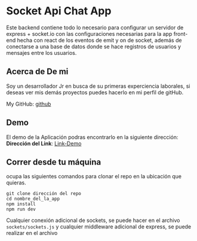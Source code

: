 # Socket Api Chat App

Este backend contiene todo lo necesario para configurar un servidor de express + socket.io con las configuraciones necesarias para la app front-end hecha con react de los eventos de emit y on de socket, además de conectarse a una base de datos donde se hace registros de usuarios y mensajes entre los usuarios.

## Acerca de De mi

Soy un desarrollador Jr en busca de su primeras experciencia laborales, si deseas ver mis demás proyectos puedes hacerlo en mi perfil de gitHub.

My GitHub: [github](https://github.com/UrielBm)

## Demo

El demo de la Aplicación podras encontrarlo en la siguiente dirección:
**Dirección del Link**: [Link-Demo](https://socket-server-graph.herokuapp.com/)

## Correr desde tu máquina

ocupa las siguientes comandos para clonar el repo en la ubicación que quieras.

```
git clone dirección del repo
cd nombre_del_la_app
npm install
npm run dev

```

Cualquier conexión adicional de sockets, se puede hacer en el archivo `sockets/sockets.js` y cualquier middleware adicional de express, se puede realizar en el archivo
